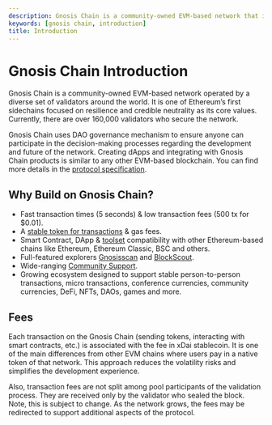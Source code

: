 ```yaml
---
description: Gnosis Chain is a community-owned EVM-based network that is operated by a diverse set of validators around the world
keywords: [gnosis chain, introduction] 
title: Introduction
---
```


# Gnosis Chain Introduction

Gnosis Chain is a community-owned EVM-based network operated by a diverse set of validators around the world. It is one of Ethereum’s first sidechains focused on resilience and credible neutrality as its core values. Currently, there are over 160,000 validators who secure the network.

Gnosis Chain uses DAO governance mechanism to ensure anyone can participate in the decision-making processes regarding the development and future of the network. Creating dApps and integrating with Gnosis Chain products is similar to any other EVM-based blockchain. You can find more details in the [protocol specification](/specs).

## Why Build on Gnosis Chain?

* Fast transaction times (5 seconds) & low transaction fees (500 tx for $0.01).
* A [stable token for transactions](/about/tokens/xdai) & gas fees.
* Smart Contract, DApp & [toolset](/tools) compatibility with other Ethereum-based chains like Ethereum, Ethereum Classic, BSC and others.
* Full-featured explorers [Gnosisscan](https://gnosisscan.io) and [BlockScout](https://blockscout.com/xdai/mainnet).
* Wide-ranging [Community Support](/about/overview/community).
* Growing ecosystem designed to support stable person-to-person transactions, micro transactions, conference currencies, community currencies, DeFi, NFTs, DAOs, games and more.

## Fees

Each transaction on the Gnosis Chain (sending tokens, interacting with smart contracts, etc.) is associated with the fee in xDai stablecoin. It is one of the main differences from other EVM chains where users pay in a native token of that network. This approach reduces the volatility risks and simplifies the development experience.

Also, transaction fees are not split among pool participants of the validation process. They are received only by the validator who sealed the block. Note, this is subject to change. As the network grows, the fees may be redirected to support additional aspects of the protocol.